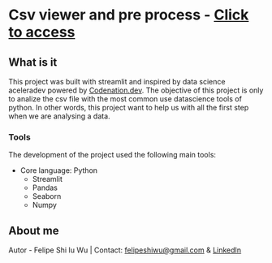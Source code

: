 # Csv viewer and pre process - [Click to access](http://felipesportfolio.articfox.com.br/)

## What is it
This project was built with streamlit and inspired by data science aceleradev powered by [Codenation.dev](https://codenation.dev/).
The objective of this project is only to analize the csv file with the most common use datascience tools of python. In other words, this project want to help us with all the first step when we are analysing a data.

### Tools
The development of the project used the following main tools:
- Core language: Python
  - Streamlit
  - Pandas
  - Seaborn
  - Numpy
  
## About me
Autor - Felipe Shi Iu Wu | Contact: [felipeshiwu@gmail.com](mailto:felipeshiwu@gmail.com) & [LinkedIn](https://www.linkedin.com/in/felipeshiwu/)
